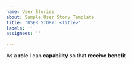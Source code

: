 ```yaml
---
name: User Stories
about: Sample User Story Template
title: 'USER STORY: <Title>'
labels: ''
assignees: ''

---
```


As a **role** I can **capability** so that **receive benefit**
